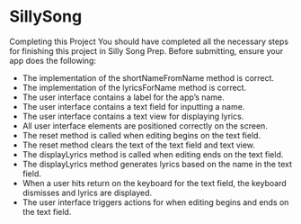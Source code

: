 # SillySong

Completing this Project
You should have completed all the necessary steps for finishing this project in Silly Song Prep. Before submitting, ensure your app does the following:

* The implementation of the shortNameFromName method is correct.
* The implementation of the lyricsForName method is correct.
* The user interface contains a label for the app’s name.
* The user interface contains a text field for inputting a name.
* The user interface contains a text view for displaying lyrics.
* All user interface elements are positioned correctly on the screen.
* The reset method is called when editing begins on the text field.
* The reset method clears the text of the text field and text view.
* The displayLyrics method is called when editing ends on the text field.
* The displayLyrics method generates lyrics based on the name in the text field.
* When a user hits return on the keyboard for the text field, the keyboard dismisses and lyrics are displayed.
* The user interface triggers actions for when editing begins and ends on the text field.

